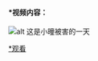 #### *视频内容：

![alt 这是小曈被害的一天](https://i2.hdslb.com/bfs/archive/8d3fd5d6540dfea4cdde5c7893bcd8588a84b441.png@468w_292h_1c.png"2")

[*观看]()
